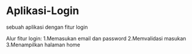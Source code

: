 # Aplikasi-Login
sebuah aplikasi dengan fitur login

Alur fitur login:
1.Memasukan email dan password
2.Memvalidasi masukan
3.Menampilkan halaman home
